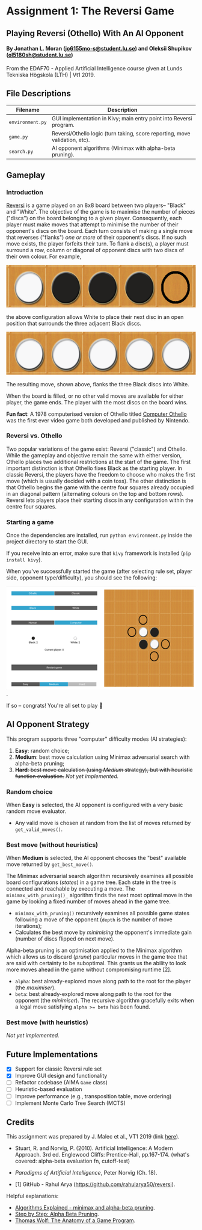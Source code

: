 # Assignment 1: The Reversi Game
## Playing Reversi (Othello) With An AI Opponent
#### By Jonathan L. Moran (jo6155mo-s@student.lu.se) and Oleksii Shupikov (ol5180sh@student.lu.se)
From the EDAF70 - Applied Artificial Intelligence course given at Lunds Tekniska Högskola (LTH) | Vt1 2019.

## File Descriptions

Filename           | Description
-------------------|---------------------------------------------------------------------------------------
`environment.py`   | GUI implementation in Kivy; main entry point into Reversi program.             
`game.py`          | Reversi/Othello logic (turn taking, score reporting, move validation, etc).
`search.py`        | AI opponent algorithms (Minimax with alpha-beta pruning).


## Gameplay
### Introduction
[Reversi](https://en.wikipedia.org/wiki/Reversi) is a game played on an 8x8 board between two players– "Black" and "White". The objective of the game is to maximise the number of pieces ("discs") on the board belonging to a given player. Consequently, each player must make moves that attempt to minimise the number of their opponent's discs on the board. Each turn consists of making a single move that reverses ("flanks") _one or more_ of their opponent's discs. If no such move exists, the player forfeits their turn. To flank a disc(s), a player must surround a row, column or diagonal of opponent discs with two discs of their own colour. For example,

![Figure 1. Flanking demonstration - before White moves.](assets/images/wiki/Reversi-Figure-1.png)

the above configuration allows White to place their next disc in an open position that surrounds the three adjacent Black discs.

![Figure 2. Flanking demonstration - after White moves.](assets/images/wiki/Reversi-Figure-2.png)

The resulting move, shown above, flanks the three Black discs into White.


When the board is filled, or no other valid moves are available for either player, the game ends. The player with the most discs on the board wins.

**Fun fact**: A 1978 computerised version of Othello titled [Computer Othello](https://nintendo.fandom.com/wiki/Computer_Othello) was the first ever video game both developed and published by Nintendo.


### Reversi vs. Othello
Two popular variations of the game exist: Reversi ("classic") and Othello. While the gameplay and objective remain the same with either version, Othello places two additional restrictions at the start of the game. The first important distinction is that Othello fixes Black as the starting player. In classic Reversi, the players have the freedom to choose who makes the first move (which is usually decided with a coin toss). The other distinction is that Othello begins the game with the centre four squares already occupied in an diagonal pattern (alternating colours on the top and bottom rows). Reversi lets players place their starting discs in any configuration within the centre four squares.


### Starting a game
Once the dependencies are installed, run `python environment.py` inside the project directory to start the GUI.

If you receive into an error, make sure that `kivy` framework is installed (`pip install kivy`).

When you've successfully started the game (after selecting rule set, player side, opponent type/difficulty), you should see the following:

![Figure 3. The Othello game board – opening moves.](assets/images/wiki/Reversi-Figure-3.png). 

If so – congrats! You're all set to play 🎉


## AI Opponent Strategy
This program supports three "computer" difficulty modes (AI strategies):
   1. **Easy**: random choice;
   2. **Medium**: best move calculation using Minimax adversarial search with alpha-beta pruning;
   3. ~~**Hard**: best move calculation (using _Medium_ strategy), but with heuristic function evaluation.~~ _Not yet implemented._

### Random choice
When **Easy** is selected, the AI opponent is configured with a very basic random move evaluator.
*  Any valid move is chosen at random from the list of moves returned by `get_valid_moves()`.

### Best move (without heuristics)
When **Medium** is selected, the AI opponent chooses the "best" available move returned by `get_best_move()`.

The Minimax adversarial search algorithm recursively examines all possible board configurations (_states_) in a game tree. Each state in the tree is connected and reachable by executing a move. The `minimax_with_pruning()_` algorithm finds the next most optimal move in the game by looking a fixed number of moves ahead in the game tree.

*  `minimax_with_pruning()` recursively examines all possible game states following a move of the opponent (`depth` is the number of move iterations);
*  Calculates the best move by _minimising_ the opponent's immediate gain (number of discs flipped on next move).

Alpha-beta pruning is an optimisation applied to the Minimax algorithm which allows us to discard (_prune_) particular moves in the game tree that are said with certainty to be suboptimal. This grants us the ability to look more moves ahead in the game without compromising runtime [2].
*  `alpha`: best already-explored move along path to the root for the player (the _maximiser_).
*  `beta`: best already-explored move along path to the root for the opponent (the _minimiser_).
The recursive algorithm gracefully exits when a legal move satisfying `alpha >= beta` has been found.

### Best move (with heuristics)
_Not yet implemented._


## Future Implementations
- [x] Support for classic Reversi rule set
- [x] Improve GUI design and functionality
- [ ] Refactor codebase (AIMA `Game` class)
- [ ] Heuristic-based evaluation
- [ ] Improve performance (e.g., transposition table, move ordering)
- [ ] Implement Monte Carlo Tree Search (MCTS)

## Credits
This assignment was prepared by J. Malec et al., VT1 2019 (link [here](https://web.archive.org/web/20190514105836/http://cs.lth.se/edaf70/programming-assignments-2019/search/)).

*  Stuart, R. and Norvig, P. (2010). Artificial Intelligence: A Modern Approach. 3rd ed. Englewood Cliffs: Prentice-Hall, pp.167-174. (what's covered: alpha-beta evaluation fn, cutoff-test)

*  _Paradigms of Artificial Intelligence_, Peter Norvig (Ch. 18).

*  [1] GitHub - Rahul Arya (https://github.com/rahularya50/reversi).

Helpful explanations:
*  [Algorithms Explained - minimax and alpha-beta pruning](https://www.youtube.com/watch?v=l-hh51ncgDI).
*  [Step by Step: Alpha Beta Pruning](https://www.youtube.com/watch?v=xBXHtz4Gbdo).
*  [Thomas Wolf: The Anatomy of a Game Program](http://home.datacomm.ch/t_wolf/tw/misc/reversi/html/index.html).

